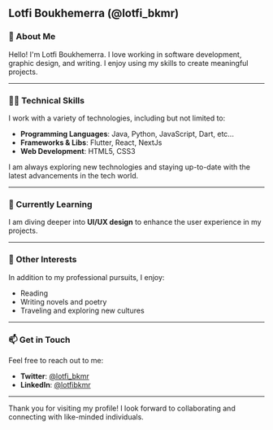 ## Lotfi Boukhemerra (@lotfi_bkmr)


### 👋 About Me
Hello! I'm Lotfi Boukhemerra. I love working in software development, graphic design, and writing. I enjoy using my skills to create meaningful projects.

---

### 👨‍💻 Technical Skills
I work with a variety of technologies, including but not limited to:
- **Programming Languages**: Java, Python, JavaScript, Dart, etc...
- **Frameworks & Libs**: Flutter, React, NextJs
- **Web Development**: HTML5, CSS3

I am always exploring new technologies and staying up-to-date with the latest advancements in the tech world.

---

### 🌱 Currently Learning
I am diving deeper into **UI/UX design** to enhance the user experience in my projects.

---

### 📌 Other Interests
In addition to my professional pursuits, I enjoy:
- Reading
- Writing novels and poetry
- Traveling and exploring new cultures

---

### 📫 Get in Touch
Feel free to reach out to me:
- **Twitter**: [@lotfi_bkmr](https://twitter.com/lotfi_bkmr)
- **LinkedIn**: [@lotfibkmr](https://www.linkedin.com/in/lotfibkmr/)

---

Thank you for visiting my profile! I look forward to collaborating and connecting with like-minded individuals.



<!---
LotfiBoukhemerra/LotfiBoukhemerra is a ✨ special ✨ repository because its `README.md` (this file) appears on your GitHub profile.
You can click the Preview link to take a look at your changes.
--->
